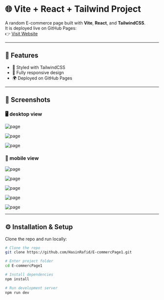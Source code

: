 # 🌐 Vite + React + Tailwind Project

A random E-commerce page built with **Vite**, **React**, and **TailwindCSS**.  
It is deployed live on GitHub Pages:  
👉 [Visit Website](https://hasinrafid.github.io/E-commercPage1/)

---

## 🚀 Features
- 🎨 Styled with TailwindCSS
- 📱 Fully responsive design
- 🌍 Deployed on GitHub Pages

---

## 📸 Screenshots

### 🖥 desktop view

![page](/overviewImgs/Screenshot_635.png)

![page](/overviewImgs/Screenshot_636.png)

![page](/overviewImgs/Screenshot_637.png)

### 📱 mobile view

![page](/overviewImgs/Screenshot_639.png)

![page](/overviewImgs/Screenshot_640.png)

![page](/overviewImgs/Screenshot_641.png)

![page](/overviewImgs/Screenshot_642.png)

![page](/overviewImgs/Screenshot_643.png)


---

## ⚙️ Installation & Setup
Clone the repo and run locally:

```bash
# Clone the repo
git clone https://github.com/HasinRafid/E-commercPage1.git

# Enter project folder
cd E-commercPage1

# Install dependencies
npm install

# Run development server
npm run dev

